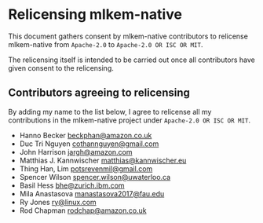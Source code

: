 # Relicensing mlkem-native

This document gathers consent by mlkem-native contributors to relicense
mlkem-native from `Apache-2.0` to `Apache-2.0 OR ISC OR MIT`.

The relicensing itself is intended to be carried out once all contributors
have given consent to the relicensing.

## Contributors agreeing to relicensing

By adding my name to the list below, I agree to relicense all my contributions
in the mlkem-native project under `Apache-2.0 OR ISC OR MIT`.

- Hanno Becker <beckphan@amazon.co.uk>
- Duc Tri Nguyen <cothannguyen@gmail.com>
- John Harrison <jargh@amazon.com>
- Matthias J. Kannwischer <matthias@kannwischer.eu>
- Thing Han, Lim <potsrevenmil@gmail.com>
- Spencer Wilson <spencer.wilson@uwaterloo.ca>
- Basil Hess <bhe@zurich.ibm.com>
- Mila Anastasova <manastasova2017@fau.edu>
- Ry Jones <ry@linux.com>
- Rod Chapman <rodchap@amazon.co.uk>
